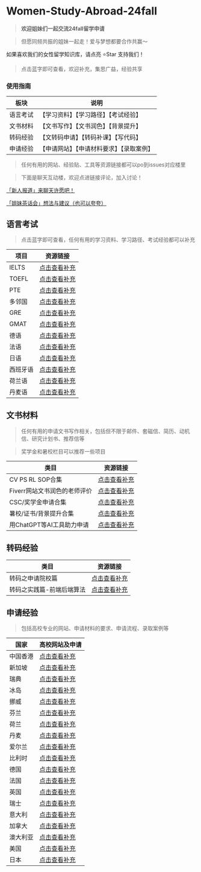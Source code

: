 # Women-Study-Abroad-24fall



> **欢迎姐妹们一起交流24fall留学申请**

> 但愿同频共振的姐妹一起走！爱与梦想都要合作共赢～

如果喜欢我们的女性留学知识库，请点亮 ⭐Star 支持我们！

> 点击蓝字即可查看，欢迎补充，集思广益，经验共享

### 使用指南


| 板块 | 说明 |
| --- | --- |
| 语言考试 | 【学习资料】【学习路径】【考试经验】|
| 文书材料 | 【文书写作】【文书润色】【背景提升】 |
| 转码经验 | 【文转码申请】【转码补课】【写代码】|
| 申请经验 | 【申请网站】【申请材料要求】【录取案例】 |


> 任何有用的网站、经验贴、工具等资源链接都可以po到issues对应楼里

> 下面是聊天互动楼，欢迎点进链接评论，加入讨论！

[「新人报道」来聊天许愿吧！](https://github.com/Celiashea/Women-Study-Abroad-24fall/issues/2) 

[「姐妹茶话会」想法与建议（也可以夸夸）](https://github.com/Celiashea/Women-Study-Abroad-24fall/issues/38) 


## 语言考试

> 点击蓝字即可查看，任何有用的学习资料、学习路径、考试经验都可以补充

| 项目 | 资源链接 |
| --- | --- |
| IELTS |[点击查看补充](https://github.com/Celiashea/Women-Study-Abroad-24fall/issues/3)|
| TOEFL |[点击查看补充](https://github.com/Celiashea/Women-Study-Abroad-24fall/issues/4)|
|  PTE  |[点击查看补充](https://github.com/Celiashea/Women-Study-Abroad-24fall/issues/5)|
| 多邻国 |[点击查看补充](https://github.com/Celiashea/Women-Study-Abroad-24fall/issues/6)|
|  GRE  |[点击查看补充](https://github.com/Celiashea/Women-Study-Abroad-24fall/issues/7)|
|  GMAT  |[点击查看补充](https://github.com/Celiashea/Women-Study-Abroad-24fall/issues/8)|
|  德语  |[点击查看补充](https://github.com/Celiashea/Women-Study-Abroad-24fall/issues/9)|
|  法语  |[点击查看补充](https://github.com/Celiashea/Women-Study-Abroad-24fall/issues/10)|
|  日语  |[点击查看补充](https://github.com/Celiashea/Women-Study-Abroad-24fall/issues/11)|
|西班牙语|[点击查看补充](https://github.com/Celiashea/Women-Study-Abroad-24fall/issues/12)|
| 荷兰语 |[点击查看补充](https://github.com/Celiashea/Women-Study-Abroad-24fall/issues/13)|
| 丹麦语 |[点击查看补充](https://github.com/Celiashea/Women-Study-Abroad-24fall/issues/14)|




## 文书材料

> 任何有用的申请文书写作相关，包括但不限于邮件、套磁信、简历、动机信、研究计划书、推荐信等

> 奖学金和暑校栏目可以推荐一些项目

| 类目 | 资源链接 |
| --- | --- |
| CV PS RL SOP合集 |[点击查看补充](https://github.com/Celiashea/Women-Study-Abroad-24fall/issues/15)|
| Fiverr网站文书润色的老师评价 |[点击查看补充](https://github.com/Celiashea/Women-Study-Abroad-24fall/issues/16)|
| CSC/奖学金申请合集 |[点击查看补充](https://github.com/Celiashea/Women-Study-Abroad-24fall/issues/17)|
| 暑校/证书/背景提升合集 |[点击查看补充](https://github.com/Celiashea/Women-Study-Abroad-24fall/issues/18)|
| 用ChatGPT等AI工具助力申请 |[点击查看补充](https://github.com/Celiashea/Women-Study-Abroad-24fall/issues/41)|

## 转码经验

| 类目 | 资源链接 |
| --- | --- |
| 转码之申请院校篇 |[点击查看补充](https://github.com/Celiashea/Women-Study-Abroad-24fall/issues/19)|
| 转码之实践篇-前端后端算法 |[点击查看补充](https://github.com/Celiashea/Women-Study-Abroad-24fall/issues/20)|



## 申请经验

> 包括高校专业的网站、申请材料的要求、申请流程、录取案例等


| 国家 | 高校网站及申请|
| --- | --- |
| 中国香港 |[点击查看补充](https://github.com/Celiashea/Women-Study-Abroad-24fall/issues/39)|
| 新加坡 |[点击查看补充](https://github.com/Celiashea/Women-Study-Abroad-24fall/issues/40)|
| 瑞典 |[点击查看补充](https://github.com/Celiashea/Women-Study-Abroad-24fall/issues/21)|
| 冰岛 |[点击查看补充](https://github.com/Celiashea/Women-Study-Abroad-24fall/issues/22)|
| 挪威 |[点击查看补充](https://github.com/Celiashea/Women-Study-Abroad-24fall/issues/23)|
| 芬兰 |[点击查看补充](https://github.com/Celiashea/Women-Study-Abroad-24fall/issues/24)|
| 荷兰 |[点击查看补充](https://github.com/Celiashea/Women-Study-Abroad-24fall/issues/25)|
| 丹麦 |[点击查看补充](https://github.com/Celiashea/Women-Study-Abroad-24fall/issues/26)|
| 爱尔兰 |[点击查看补充](https://github.com/Celiashea/Women-Study-Abroad-24fall/issues/27)|
| 比利时 |[点击查看补充](https://github.com/Celiashea/Women-Study-Abroad-24fall/issues/28)|
| 德国 |[点击查看补充](https://github.com/Celiashea/Women-Study-Abroad-24fall/issues/29)|
| 法国 |[点击查看补充](https://github.com/Celiashea/Women-Study-Abroad-24fall/issues/30)|
| 英国 |[点击查看补充](https://github.com/Celiashea/Women-Study-Abroad-24fall/issues/31)|
| 瑞士 |[点击查看补充](https://github.com/Celiashea/Women-Study-Abroad-24fall/issues/32)|
| 意大利 |[点击查看补充](https://github.com/Celiashea/Women-Study-Abroad-24fall/issues/33)|
| 加拿大 |[点击查看补充](https://github.com/Celiashea/Women-Study-Abroad-24fall/issues/34)|
| 澳大利亚 |[点击查看补充](https://github.com/Celiashea/Women-Study-Abroad-24fall/issues/35)|
| 美国 |[点击查看补充](https://github.com/Celiashea/Women-Study-Abroad-24fall/issues/36)|
| 日本 |[点击查看补充](https://github.com/Celiashea/Women-Study-Abroad-24fall/issues/37)|
